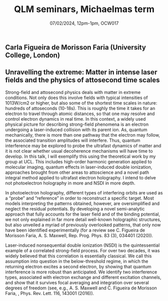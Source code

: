 ﻿---
layout: page
title: QLM seminars, Michaelmas term
subtitle: 07/02/2024, 12pm-1pm, OCW017
---

## Carla Figueira de Morisson Faria  (University College, London)

## Unravelling the extreme: Matter in intense laser fields and the physics of attosecond time scales

Strong-field and attosecond physics deals with matter in extreme conditions. Not only does this involve fields with typical intensities of 1013W/cm2 or higher, but also some of the shortest time scales in nature: hundreds of attoseconds (10-18s). This is roughly the time it takes for an electron to travel through atomic distances, so that one may resolve and control electron dynamics in real time. In this context, a widely used physical picture for describing strong-field phenomena is an electron undergoing a laser-induced collision with its parent ion.  As, quantum mechanically, there is more than one pathway that the electron may follow, the associated transition amplitudes will interfere. Thus, quantum interference may be explored to probe the ultrafast dynamics of matter and it is not clear whether usual decoherence mechanisms will have time to develop. In this talk, I will exemplify this using the theoretical work by my group at UCL.  This includes high-order harmonic generation applied to molecular imaging, quantum effects in laser-induced double ionization, approaches brought from other areas to attoscience and a novel path integral method applied to ultrafast electron holography. I intend to delve not photoelectron holography in more and NSDI in more depth. 

In photoelectron holography, different types of interfering orbits are used as a “probe” and “reference” in order to reconstruct a specific target. Most models interpreting the patterns obtained, however, are oversimplified and neglect the residual potentials. By developing a novel semi-analytic approach that fully accounts for the laser field and of the binding potential, we not only explained in far more detail well-known holographic structures, but also unveiled a myriad of previously overlooked patterns, that only now have been identified experimentally (for a review see C. Figueira de Morisson Faria, A. S. Maxwell, Rep. Prog. Phys. 83 (3), 034401 (2020)).
 
Laser-induced nonsequential double ionization (NSDI) is the quintessential example of a correlated strong-field process. For over two decades, it was widely believed that this correlation is essentially classical. We call this assumption into question in the below-threshold regime, in which the returning electron excites a second electron, by showing that quantum interference is more robust than anticipated. We identify two interference types, associated with electron exchange and different excitation channels, and show that it survives focal averaging and integration over several degrees of freedom (see, e.g., A. S. Maxwell and C. Figueira de Morisson Faria, , Phys. Rev. Lett. 116, 143001 (2016)).






